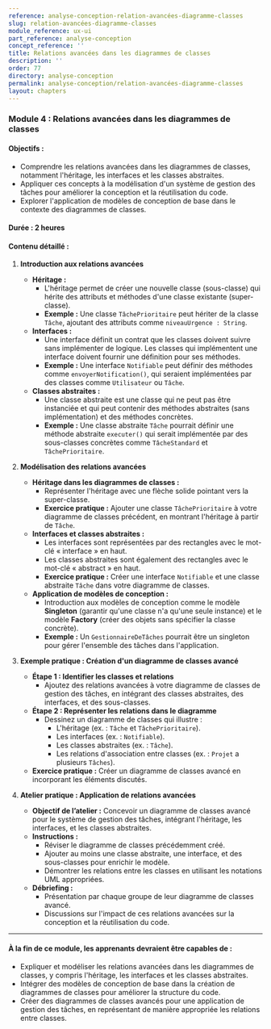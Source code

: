 ```yaml
---
reference: analyse-conception-relation-avancées-diagramme-classes
slug: relation-avancées-diagramme-classes
module_reference: ux-ui
part_reference: analyse-conception
concept_reference: ''
title: Relations avancées dans les diagrammes de classes
description: ''
order: 77
directory: analyse-conception
permalink: analyse-conception/relation-avancées-diagramme-classes
layout: chapters
---
```

### **Module 4 : Relations avancées dans les diagrammes de classes**

#### **Objectifs :**
- Comprendre les relations avancées dans les diagrammes de classes, notamment l'héritage, les interfaces et les classes abstraites.
- Appliquer ces concepts à la modélisation d'un système de gestion des tâches pour améliorer la conception et la réutilisation du code.
- Explorer l'application de modèles de conception de base dans le contexte des diagrammes de classes.

#### **Durée :** 2 heures

#### **Contenu détaillé :**

1. **Introduction aux relations avancées**
   - **Héritage :**
     - L'héritage permet de créer une nouvelle classe (sous-classe) qui hérite des attributs et méthodes d'une classe existante (super-classe).
     - **Exemple :** Une classe `TâchePrioritaire` peut hériter de la classe `Tâche`, ajoutant des attributs comme `niveauUrgence : String`.
   - **Interfaces :**
     - Une interface définit un contrat que les classes doivent suivre sans implémenter de logique. Les classes qui implémentent une interface doivent fournir une définition pour ses méthodes.
     - **Exemple :** Une interface `Notifiable` peut définir des méthodes comme `envoyerNotification()`, qui seraient implémentées par des classes comme `Utilisateur` ou `Tâche`.
   - **Classes abstraites :**
     - Une classe abstraite est une classe qui ne peut pas être instanciée et qui peut contenir des méthodes abstraites (sans implémentation) et des méthodes concrètes.
     - **Exemple :** Une classe abstraite `Tâche` pourrait définir une méthode abstraite `executer()` qui serait implémentée par des sous-classes concrètes comme `TâcheStandard` et `TâchePrioritaire`.

2. **Modélisation des relations avancées**
   - **Héritage dans les diagrammes de classes :**
     - Représenter l'héritage avec une flèche solide pointant vers la super-classe.
     - **Exercice pratique :** Ajouter une classe `TâchePrioritaire` à votre diagramme de classes précédent, en montrant l'héritage à partir de `Tâche`.
   - **Interfaces et classes abstraites :**
     - Les interfaces sont représentées par des rectangles avec le mot-clé « interface » en haut.
     - Les classes abstraites sont également des rectangles avec le mot-clé « abstract » en haut.
     - **Exercice pratique :** Créer une interface `Notifiable` et une classe abstraite `Tâche` dans votre diagramme de classes.
   - **Application de modèles de conception :**
     - Introduction aux modèles de conception comme le modèle **Singleton** (garantir qu'une classe n'a qu'une seule instance) et le modèle **Factory** (créer des objets sans spécifier la classe concrète).
     - **Exemple :** Un `GestionnaireDeTâches` pourrait être un singleton pour gérer l'ensemble des tâches dans l'application.

3. **Exemple pratique : Création d'un diagramme de classes avancé**
   - **Étape 1 : Identifier les classes et relations**
     - Ajoutez des relations avancées à votre diagramme de classes de gestion des tâches, en intégrant des classes abstraites, des interfaces, et des sous-classes.
   - **Étape 2 : Représenter les relations dans le diagramme**
     - Dessinez un diagramme de classes qui illustre :
       - L'héritage (ex. : `Tâche` et `TâchePrioritaire`).
       - Les interfaces (ex. : `Notifiable`).
       - Les classes abstraites (ex. : `Tâche`).
       - Les relations d'association entre classes (ex. : `Projet` a plusieurs `Tâches`).
   - **Exercice pratique :** Créer un diagramme de classes avancé en incorporant les éléments discutés.

4. **Atelier pratique : Application de relations avancées**
   - **Objectif de l’atelier :** Concevoir un diagramme de classes avancé pour le système de gestion des tâches, intégrant l'héritage, les interfaces, et les classes abstraites.
   - **Instructions :**
     - Réviser le diagramme de classes précédemment créé.
     - Ajouter au moins une classe abstraite, une interface, et des sous-classes pour enrichir le modèle.
     - Démontrer les relations entre les classes en utilisant les notations UML appropriées.
   - **Débriefing :**
     - Présentation par chaque groupe de leur diagramme de classes avancé.
     - Discussions sur l'impact de ces relations avancées sur la conception et la réutilisation du code.

---

#### **À la fin de ce module, les apprenants devraient être capables de :**
- Expliquer et modéliser les relations avancées dans les diagrammes de classes, y compris l'héritage, les interfaces et les classes abstraites.
- Intégrer des modèles de conception de base dans la création de diagrammes de classes pour améliorer la structure du code.
- Créer des diagrammes de classes avancés pour une application de gestion des tâches, en représentant de manière appropriée les relations entre classes.